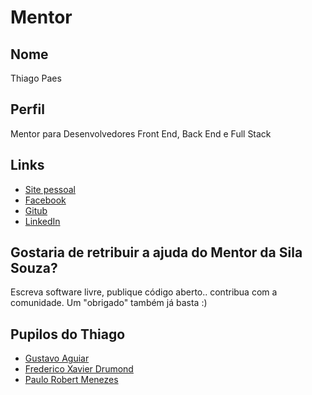 # Mentor

## Nome

Thiago Paes

## Perfil

Mentor para Desenvolvedores Front End, Back End e Full Stack

## Links

* [Site pessoal](https://mrprompt.com.br)
* [Facebook](https://facebook.com/mrprompt)
* [Gitub](https://github.com/mrprompt)
* [LinkedIn](https://br.linkedin.com/in/paesthiago/pt)

## Gostaria de retribuir a ajuda do Mentor da Sila Souza?

Escreva software livre, publique código aberto.. contribua com a comunidade. Um "obrigado" também já basta :)

## Pupilos do Thiago 

* [Gustavo Aguiar](/pupilos/perfis/GustavoAguiar.md)
* [Frederico Xavier Drumond](/pupilos/perfis/fredrumond.md)
* [Paulo Robert Menezes](/pupilos/perfis/jalawz.md)
